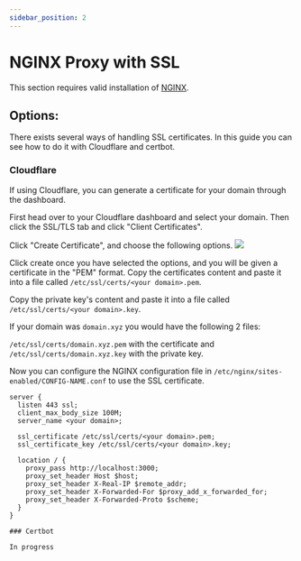 ```yaml
---
sidebar_position: 2
---
```


# NGINX Proxy with SSL
This section requires valid installation of [NGINX](https://nginx.org/).

## Options:

There exists several ways of handling SSL certificates. In this guide you can see how to do it with Cloudflare and certbot.

### Cloudflare
If using Cloudflare, you can generate a certificate for your domain through the dashboard. 

First head over to your Cloudflare dashboard and select your domain. Then click the SSL/TLS tab and click "Client Certificates".

Click "Create Certificate", and choose the following options.
![](/guides/cf-ssl-tls-creation.png)

Click create once you have selected the options, and you will be given a certificate in the "PEM" format. Copy the certificates content and paste it into a file called `/etc/ssl/certs/<your domain>.pem`.

Copy the private key's content and paste it into a file called `/etc/ssl/certs/<your domain>.key`.

If your domain was `domain.xyz` you would have the following 2 files:

```/etc/ssl/certs/domain.xyz.pem``` with the certificate and
```/etc/ssl/certs/domain.xyz.key``` with the private key.

Now you can configure the NGINX configuration file in ```/etc/nginx/sites-enabled/CONFIG-NAME.conf``` to use the SSL certificate.

```nginx
server {
  listen 443 ssl;
  client_max_body_size 100M;
  server_name <your domain>;

  ssl_certificate /etc/ssl/certs/<your domain>.pem;
  ssl_certificate_key /etc/ssl/certs/<your domain>.key;
  
  location / {
    proxy_pass http://localhost:3000;
    proxy_set_header Host $host;
    proxy_set_header X-Real-IP $remote_addr;
    proxy_set_header X-Forwarded-For $proxy_add_x_forwarded_for;
    proxy_set_header X-Forwarded-Proto $scheme;
  }
}

### Certbot

In progress
